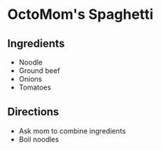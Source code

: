 # OctoMom's Spaghetti

## Ingredients
- Noodle
- Ground beef
- Onions
- Tomatoes

## Directions
- Ask mom to combine ingredients
- Boil noodles
